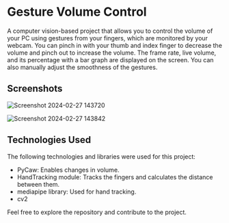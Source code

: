 # Gesture Volume Control

A computer vision-based project that allows you to control the volume of your PC using gestures from your fingers, which are monitored by your webcam. You can pinch in with your thumb and index finger to decrease the volume and pinch out to increase the volume. The frame rate, live volume, and its percentage with a bar graph are displayed on the screen. You can also manually adjust the smoothness of the gestures.

## Screenshots


![Screenshot 2024-02-27 143720](https://github.com/harshavangari/gesture-volume-control/assets/115146449/7f9a83f5-ce12-42fa-9c6e-fe78dff02312)

![Screenshot 2024-02-27 143842](https://github.com/harshavangari/gesture-volume-control/assets/115146449/5138acfc-2b41-47e3-9ac6-8a2b6562964e)


## Technologies Used

The following technologies and libraries were used for this project:

- PyCaw: Enables changes in volume.
- HandTracking module: Tracks the fingers and calculates the distance between them.
- mediapipe library: Used for hand tracking.
- cv2

Feel free to explore the repository and contribute to the project.
